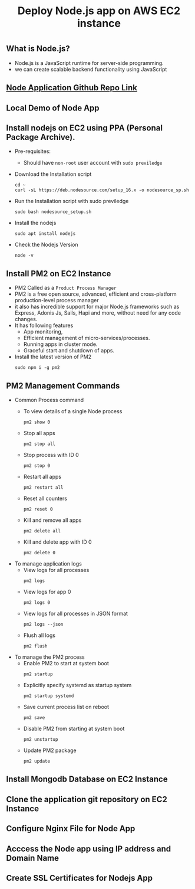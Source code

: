 # <h1 align=center> Deploy Node.js app on AWS EC2 instance <h1>

## What is Node.js?
- Node.js is a JavaScript runtime for server-side programming. 
- we can create scalable backend functionality using JavaScript  
  
## [Node Application Github Repo Link](https://github.com/DipakBodare/node-api-backend)  

## Local Demo of Node App

## Install nodejs on EC2 using PPA (Personal Package Archive).
- Pre-requisites: 
  - Should have ```non-root``` user account with ```sudo previledge```
  
- Download the Installation script
  ```
  cd ~
  curl -sL https://deb.nodesource.com/setup_16.x -o nodesource_sp.sh
  ```
  
- Run the Installation script with sudo previledge
  ```
  sudo bash nodesource_setup.sh
  ```
- Install the nodejs
  ```
  sudo apt install nodejs
  ```
  
- Check the Nodejs Version
  ```
  node -v
  ``` 
 
## Install PM2 on EC2 Instance
- PM2 Called as a ```Product Process Manager```
- PM2 is a free open source, advanced, efficient and cross-platform production-level process manager
- it also has incredible support for major Node.js frameworks such as Express, Adonis Js, Sails, Hapi and more, without need for any code changes.
- It has following features
  - App monitoring, 
  - Efficient management of micro-services/processes. 
  - Running apps in cluster mode. 
  - Graceful start and shutdown of apps.  
- Install the latest version of PM2
  ```
  sudo npm i -g pm2 
  ```
## PM2 Management Commands
- Common Process command  
  - To view details of a single Node process
    ```
    pm2 show 0
    ```
  - Stop all apps
    ```
    pm2 stop all
    ```  
  - Stop process with ID 0
    ```
    pm2 stop 0  
    ```
  - Restart all apps
    ```
    pm2 restart all
    ```
  
  - Reset all counters
    ```
    pm2 reset 0
    ```
  
  - Kill and remove all apps
    ```
    pm2 delete all
    ```
  
  - Kill and delete app with ID 0
    ```
    pm2 delete 0 
    ```
- To manage application logs  
  - View logs for all processes
    ```
    pm2 logs
    ```
  - View logs for app 0
    ```
    pm2 logs 0
    ```
  - View logs for all processes in JSON format
    ```
    pm2 logs --json
    ```
  - Flush all logs
    ```
    pm2 flush
    ```
- To manage the PM2 process
  - Enable PM2 to start at system boot
    ```
    pm2 startup
    ```
  - Explicitly specify systemd as startup system 
    ```
    pm2 startup systemd
    ```
  - Save current process list on reboot
    ```
    pm2 save  
    ```
  - Disable PM2 from starting at system boot
    ```
    pm2 unstartup
    ```
  - Update PM2 package
    ```
    pm2 update
    ```
  
  
## Install Mongodb Database on EC2 Instance

## Clone the application git repository on EC2 Instance

## Configure Nginx File for Node App

## Acccess the Node app using IP address and Domain Name

## Create SSL Certificates for Nodejs App

